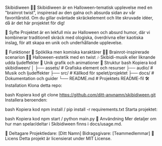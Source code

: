 Skibidiween 🎃🧠
Skibidiween är en Halloween-tematisk upplevelse med en "brainrot twist", inspirerad av den galna och absurda sidan av vår favoritårstid. Om du gillar oväntade skräckelement och lite skruvade idéer, då är det här projektet för dig!

🎯 Syfte
Projektet är en lekfull mix av Halloween och absurd humor, där vi kombinerar traditionell skräck med ologiska, överdrivna eller kaotiska inslag, för att skapa en unik och underhållande upplevelse.

🚀 Funktioner
👻 Spöklika men komiska karaktärer
🧟‍♂️ Brainrot-inspirerade scenarion
🧙‍♀️ Halloween-estetik med en twist
🎶 Skibidi-musik eller liknande udda ljudeffekter
🎨 Unik grafik och animationer
📂 Struktur
bash
Kopiera kod
skibidiween/
│
├── assets/         # Grafiska element och resurser
├── audio/          # Musik och ljudeffekter
├── src/            # Källkod för spelet/projektet
├── docs/           # Dokumentation och guider
└── README.md       # Projektets README-fil
🛠️ Installation
Klona detta repo:

bash
Kopiera kod
git clone https://github.com/ditt-anvnamn/skibidiween.git
Installera beroenden:

bash
Kopiera kod
npm install / pip install -r requirements.txt
Starta projektet:

bash
Kopiera kod
npm start / python main.py
📌 Användning
Mer detaljer om hur man spelar/deltar i Skibidiween finns i docs/usage.md.

🎃 Deltagare
Projektledare: [Ditt Namn]
Bidragsgivare: [Teammedlemmar]
📜 Licens
Detta projekt är licensierat under MIT License.

